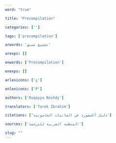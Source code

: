 ```yaml
---
word: "true"

title: "Precompilation"

categories: ['']

tags: ['precompilation']

arwords: 'تجميع مسبق'

arexps: []

enwords: ['Precompilation']

enexps: []

arlexicons: ['ج']

enlexicons: ['P']

authors: ['Ruqayya Roshdy']

translators: ['Tarek Ibrahim']

citations: ['دليل أكسفورد في السانيات الحاسوبية']

sources: ['المنظمة العربية للترجمة']

slug: ""
---
```

